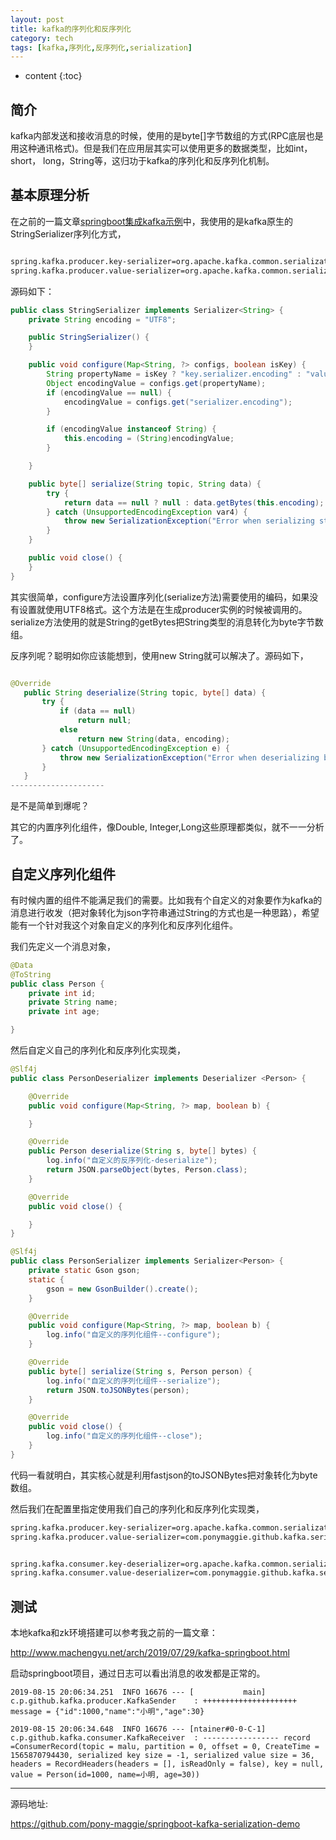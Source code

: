 ```yaml
---
layout: post
title: kafka的序列化和反序列化
category: tech
tags: [kafka,序列化,反序列化,serialization]
---
```


* content
{:toc}

 
## 简介

kafka内部发送和接收消息的时候，使用的是byte[]字节数组的方式(RPC底层也是用这种通讯格式)。但是我们在应用层其实可以使用更多的数据类型，比如int，short，
long，String等，这归功于kafka的序列化和反序列化机制。

## 基本原理分析

在之前的一篇文章[springboot集成kafka示例](http://www.machengyu.net/arch/2019/07/29/kafka-springboot.html)中，我使用的是kafka原生的StringSerializer序列化方式，

```xml

spring.kafka.producer.key-serializer=org.apache.kafka.common.serialization.StringSerializer
spring.kafka.producer.value-serializer=org.apache.kafka.common.serialization.StringSerializer

```

源码如下：

```java
public class StringSerializer implements Serializer<String> {
    private String encoding = "UTF8";

    public StringSerializer() {
    }

    public void configure(Map<String, ?> configs, boolean isKey) {
        String propertyName = isKey ? "key.serializer.encoding" : "value.serializer.encoding";
        Object encodingValue = configs.get(propertyName);
        if (encodingValue == null) {
            encodingValue = configs.get("serializer.encoding");
        }

        if (encodingValue instanceof String) {
            this.encoding = (String)encodingValue;
        }

    }

    public byte[] serialize(String topic, String data) {
        try {
            return data == null ? null : data.getBytes(this.encoding);
        } catch (UnsupportedEncodingException var4) {
            throw new SerializationException("Error when serializing string to byte[] due to unsupported encoding " + this.encoding);
        }
    }

    public void close() {
    }
}

```

其实很简单，configure方法设置序列化(serialize方法)需要使用的编码，如果没有设置就使用UTF8格式。这个方法是在生成producer实例的时候被调用的。serialize方法使用的就是String的getBytes把String类型的消息转化为byte字节数组。 

反序列呢？聪明如你应该能想到，使用new String就可以解决了。源码如下，

 ```java
 
@Override
    public String deserialize(String topic, byte[] data) {
        try {
            if (data == null)
                return null;
            else
                return new String(data, encoding);
        } catch (UnsupportedEncodingException e) {
            throw new SerializationException("Error when deserializing byte[] to string due to unsupported encoding " + encoding);
        }
    }
--------------------- 

```

是不是简单到爆呢？

其它的内置序列化组件，像Double, Integer,Long这些原理都类似，就不一一分析了。

## 自定义序列化组件

有时候内置的组件不能满足我们的需要。比如我有个自定义的对象要作为kafka的消息进行收发（把对象转化为json字符串通过String的方式也是一种思路），希望能有一个针对我这个对象自定义的序列化和反序列化组件。

我们先定义一个消息对象，

```java
@Data
@ToString
public class Person {
    private int id;
    private String name;
    private int age;

}
```

然后自定义自己的序列化和反序列化实现类，

```java
@Slf4j
public class PersonDeserializer implements Deserializer <Person> {

    @Override
    public void configure(Map<String, ?> map, boolean b) {

    }

    @Override
    public Person deserialize(String s, byte[] bytes) {
        log.info("自定义的反序列化-deserialize");
        return JSON.parseObject(bytes, Person.class);
    }

    @Override
    public void close() {

    }
}
```

```java
@Slf4j
public class PersonSerializer implements Serializer<Person> {
    private static Gson gson;
    static {
        gson = new GsonBuilder().create();
    }

    @Override
    public void configure(Map<String, ?> map, boolean b) {
        log.info("自定义的序列化组件--configure");
    }

    @Override
    public byte[] serialize(String s, Person person) {
        log.info("自定义的序列化组件--serialize");
        return JSON.toJSONBytes(person);
    }

    @Override
    public void close() {
        log.info("自定义的序列化组件--close");
    }
}

```

代码一看就明白，其实核心就是利用fastjson的toJSONBytes把对象转化为byte数组。

然后我们在配置里指定使用我们自己的序列化和反序列化实现类，

```xml
spring.kafka.producer.key-serializer=org.apache.kafka.common.serialization.StringSerializer
spring.kafka.producer.value-serializer=com.ponymaggie.github.kafka.serializer.PersonSerializer


spring.kafka.consumer.key-deserializer=org.apache.kafka.common.serialization.StringDeserializer
spring.kafka.consumer.value-deserializer=com.ponymaggie.github.kafka.serializer.PersonDeserializer
```


## 测试

本地kafka和zk环境搭建可以参考我之前的一篇文章：

http://www.machengyu.net/arch/2019/07/29/kafka-springboot.html

启动springboot项目，通过日志可以看出消息的收发都是正常的。

```text
2019-08-15 20:06:34.251  INFO 16676 --- [           main] c.p.github.kafka.producer.KafkaSender    : +++++++++++++++++++++  message = {"id":1000,"name":"小明","age":30}

2019-08-15 20:06:34.648  INFO 16676 --- [ntainer#0-0-C-1] c.p.github.kafka.consumer.KafkaReceiver  : ----------------- record =ConsumerRecord(topic = malu, partition = 0, offset = 0, CreateTime = 1565870794430, serialized key size = -1, serialized value size = 36, headers = RecordHeaders(headers = [], isReadOnly = false), key = null, value = Person(id=1000, name=小明, age=30))
```
------------------

源码地址:

https://github.com/pony-maggie/springboot-kafka-serialization-demo
 









